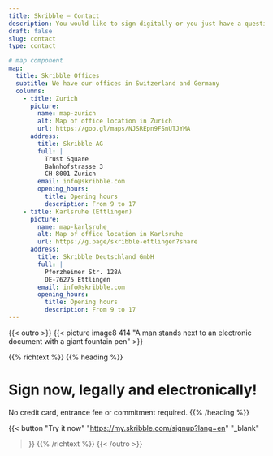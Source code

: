 ```yaml
---
title: Skribble – Contact
description: You would like to sign digitally or you just have a question? Contact us by phone or e-mail.
draft: false
slug: contact
type: contact

# map component
map:
  title: Skribble Offices
  subtitle: We have our offices in Switzerland and Germany
  columns:
    - title: Zurich
      picture:      
        name: map-zurich
        alt: Map of office location in Zurich
        url: https://goo.gl/maps/NJSREpn9FSnUTJYMA
      address:
        title: Skribble AG
        full: |
          Trust Square
          Bahnhofstrasse 3
          CH-8001 Zurich      
        email: info@skribble.com
        opening_hours: 
          title: Opening hours
          description: From 9 to 17
    - title: Karlsruhe (Ettlingen)
      picture:      
        name: map-karlsruhe
        alt: Map of office location in Karlsruhe
        url: https://g.page/skribble-ettlingen?share
      address:
        title: Skribble Deutschland GmbH
        full: |
          Pforzheimer Str. 128A
          DE-76275 Ettlingen      
        email: info@skribble.com  
        opening_hours: 
          title: Opening hours
          description: From 9 to 17
---
```


{{< outro >}}
{{< picture image8 414 "A man stands next to an electronic document with a giant fountain pen" >}}

{{% richtext %}}
{{% heading %}}
# Sign now, legally and electronically!
No credit card, entrance fee or commitment required.
{{% /heading %}}

{{< button
  "Try it now"
  "https://my.skribble.com/signup?lang=en"
  "_blank"
>}}
{{% /richtext %}}
{{< /outro >}}
